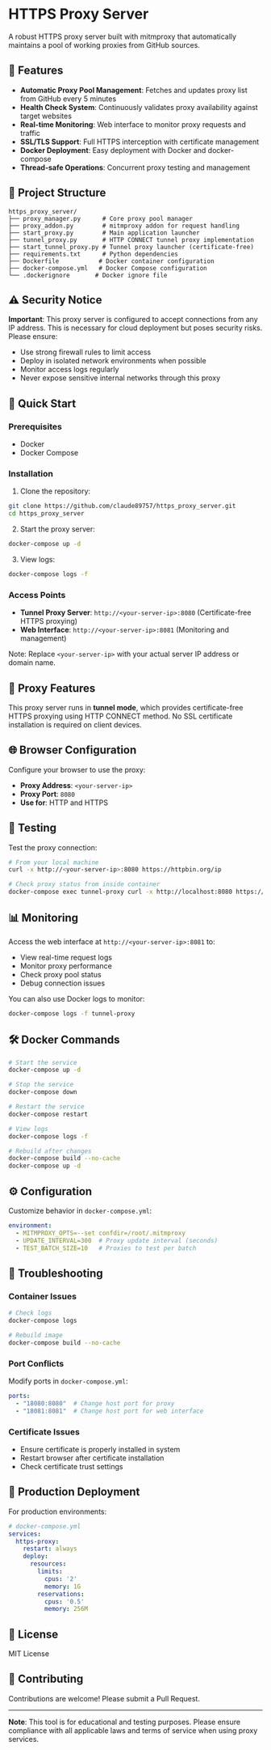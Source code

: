 # HTTPS Proxy Server

A robust HTTPS proxy server built with mitmproxy that automatically maintains a pool of working proxies from GitHub sources.

## 🚀 Features

- **Automatic Proxy Pool Management**: Fetches and updates proxy list from GitHub every 5 minutes
- **Health Check System**: Continuously validates proxy availability against target websites
- **Real-time Monitoring**: Web interface to monitor proxy requests and traffic
- **SSL/TLS Support**: Full HTTPS interception with certificate management
- **Docker Deployment**: Easy deployment with Docker and docker-compose
- **Thread-safe Operations**: Concurrent proxy testing and management

## 📁 Project Structure

```
https_proxy_server/
├── proxy_manager.py      # Core proxy pool manager
├── proxy_addon.py        # mitmproxy addon for request handling
├── start_proxy.py        # Main application launcher
├── tunnel_proxy.py       # HTTP CONNECT tunnel proxy implementation
├── start_tunnel_proxy.py # Tunnel proxy launcher (certificate-free)
├── requirements.txt      # Python dependencies
├── Dockerfile           # Docker container configuration
├── docker-compose.yml   # Docker Compose configuration
└── .dockerignore       # Docker ignore file
```

## ⚠️ Security Notice

**Important**: This proxy server is configured to accept connections from any IP address. This is necessary for cloud deployment but poses security risks. Please ensure:
- Use strong firewall rules to limit access
- Deploy in isolated network environments when possible
- Monitor access logs regularly
- Never expose sensitive internal networks through this proxy

## 🔧 Quick Start

### Prerequisites
- Docker
- Docker Compose

### Installation

1. Clone the repository:
```bash
git clone https://github.com/claude89757/https_proxy_server.git
cd https_proxy_server
```

2. Start the proxy server:
```bash
docker-compose up -d
```

3. View logs:
```bash
docker-compose logs -f
```

### Access Points
- **Tunnel Proxy Server**: `http://<your-server-ip>:8080` (Certificate-free HTTPS proxying)
- **Web Interface**: `http://<your-server-ip>:8081` (Monitoring and management)

Note: Replace `<your-server-ip>` with your actual server IP address or domain name.

## 🔧 Proxy Features

This proxy server runs in **tunnel mode**, which provides certificate-free HTTPS proxying using HTTP CONNECT method. No SSL certificate installation is required on client devices.

## 🌐 Browser Configuration

Configure your browser to use the proxy:
- **Proxy Address**: `<your-server-ip>`
- **Proxy Port**: `8080`
- **Use for**: HTTP and HTTPS

## 🧪 Testing

Test the proxy connection:
```bash
# From your local machine
curl -x http://<your-server-ip>:8080 https://httpbin.org/ip

# Check proxy status from inside container
docker-compose exec tunnel-proxy curl -x http://localhost:8080 https://httpbin.org/ip
```

## 📊 Monitoring

Access the web interface at `http://<your-server-ip>:8081` to:
- View real-time request logs
- Monitor proxy performance
- Check proxy pool status
- Debug connection issues

You can also use Docker logs to monitor:
```bash
docker-compose logs -f tunnel-proxy
```

## 🛠️ Docker Commands

```bash
# Start the service
docker-compose up -d

# Stop the service
docker-compose down

# Restart the service
docker-compose restart

# View logs
docker-compose logs -f

# Rebuild after changes
docker-compose build --no-cache
docker-compose up -d
```

## ⚙️ Configuration

Customize behavior in `docker-compose.yml`:

```yaml
environment:
  - MITMPROXY_OPTS=--set confdir=/root/.mitmproxy
  - UPDATE_INTERVAL=300  # Proxy update interval (seconds)
  - TEST_BATCH_SIZE=10   # Proxies to test per batch
```

## 🐛 Troubleshooting

### Container Issues
```bash
# Check logs
docker-compose logs

# Rebuild image
docker-compose build --no-cache
```

### Port Conflicts
Modify ports in `docker-compose.yml`:
```yaml
ports:
  - "18080:8080"  # Change host port for proxy
  - "18081:8081"  # Change host port for web interface
```

### Certificate Issues
- Ensure certificate is properly installed in system
- Restart browser after certificate installation
- Check certificate trust settings

## 🚀 Production Deployment

For production environments:

```yaml
# docker-compose.yml
services:
  https-proxy:
    restart: always
    deploy:
      resources:
        limits:
          cpus: '2'
          memory: 1G
        reservations:
          cpus: '0.5'
          memory: 256M
```

## 📝 License

MIT License

## 🤝 Contributing

Contributions are welcome! Please submit a Pull Request.

---

**Note**: This tool is for educational and testing purposes. Please ensure compliance with all applicable laws and terms of service when using proxy services.